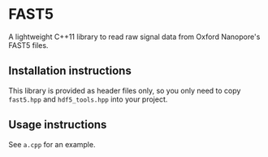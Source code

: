 # FAST5

A lightweight C++11 library to read raw signal data from Oxford Nanopore's FAST5 files.

## Installation instructions

This library is provided as header files only, so you only need to copy ```fast5.hpp``` and ```hdf5_tools.hpp``` into your project.

## Usage instructions

See ```a.cpp``` for an example.
